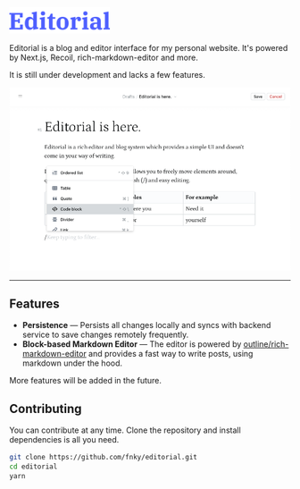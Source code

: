 <img width="180px" alt="Editorial" src="logo.svg">

Editorial is a blog and editor interface for my personal website. It's powered
by Next.js, Recoil, rich-markdown-editor and more.

It is still under development and lacks a few features.

![A screenshot of Editorial](preview.png)

---

## Features

- **Persistence** — Persists all changes locally and syncs with backend service
  to save changes remotely frequently.
- **Block-based Markdown Editor** — The editor is powered by
  [outline/rich-markdown-editor](https://github.com/outline/rich-markdown-editor)
  and provides a fast way to write posts, using markdown under the hood.

More features will be added in the future.

## Contributing

You can contribute at any time. Clone the repository and install dependencies is
all you need.

```sh
git clone https://github.com/fnky/editorial.git
cd editorial
yarn
```
